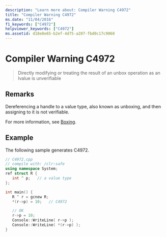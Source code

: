 ```yaml
---
description: "Learn more about: Compiler Warning C4972"
title: "Compiler Warning C4972"
ms.date: "11/04/2016"
f1_keywords: ["C4972"]
helpviewer_keywords: ["C4972"]
ms.assetid: d18e8e65-b2ef-4d75-a207-fbd0c17c9060
---
```

# Compiler Warning C4972

> Directly modifying or treating the result of an unbox operation as an lvalue is unverifiable

## Remarks

Dereferencing a handle to a value type, also known as unboxing, and then assigning to it is not verifiable.

For more information, see [Boxing](../../extensions/boxing-cpp-component-extensions.md).

## Example

The following sample generates C4972.

```cpp
// C4972.cpp
// compile with: /clr:safe
using namespace System;
ref struct R {
   int ^ p;   // a value type
};

int main() {
   R ^ r = gcnew R;
   *(r->p) = 10;   // C4972

   // OK
   r->p = 10;
   Console::WriteLine( r->p );
   Console::WriteLine( *(r->p) );
}
```
